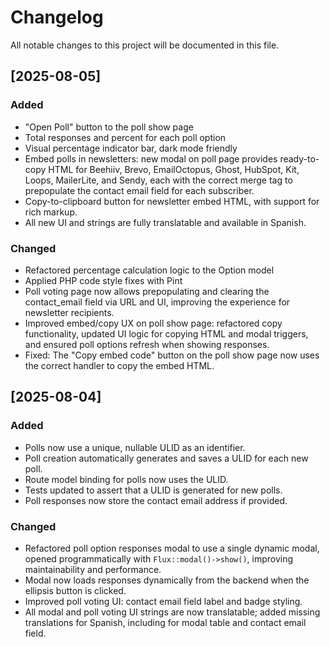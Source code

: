 # Changelog

All notable changes to this project will be documented in this file.

## [2025-08-05]

### Added
- "Open Poll" button to the poll show page
- Total responses and percent for each poll option
- Visual percentage indicator bar, dark mode friendly
- Embed polls in newsletters: new modal on poll page provides ready-to-copy HTML for Beehiiv, Brevo, EmailOctopus, Ghost, HubSpot, Kit, Loops, MailerLite, and Sendy, each with the correct merge tag to prepopulate the contact email field for each subscriber.
- Copy-to-clipboard button for newsletter embed HTML, with support for rich markup.
- All new UI and strings are fully translatable and available in Spanish.

### Changed
- Refactored percentage calculation logic to the Option model
- Applied PHP code style fixes with Pint
- Poll voting page now allows prepopulating and clearing the contact_email field via URL and UI, improving the experience for newsletter recipients.
- Improved embed/copy UX on poll show page: refactored copy functionality, updated UI logic for copying HTML and modal triggers, and ensured poll options refresh when showing responses.
- Fixed: The "Copy embed code" button on the poll show page now uses the correct handler to copy the embed HTML.


## [2025-08-04]

### Added
- Polls now use a unique, nullable ULID as an identifier.
- Poll creation automatically generates and saves a ULID for each new poll.
- Route model binding for polls now uses the ULID.
- Tests updated to assert that a ULID is generated for new polls.
- Poll responses now store the contact email address if provided.

### Changed
- Refactored poll option responses modal to use a single dynamic modal, opened programmatically with `Flux::modal()->show()`, improving maintainability and performance.
- Modal now loads responses dynamically from the backend when the ellipsis button is clicked.
- Improved poll voting UI: contact email field label and badge styling.
- All modal and poll voting UI strings are now translatable; added missing translations for Spanish, including for modal table and contact email field.
